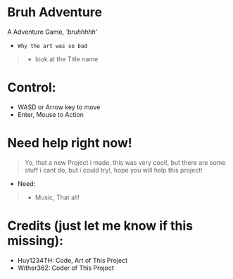 # Bruh Adventure

A Adventure Game, _'bruhhhhh'_

- `Why the art was so bad`
> - look at the Title name

# Control:
- WASD or Arrow key to move
- Enter, Mouse to Action

# Need help right now!

> Yo, that a new Project i made, this was very cool!, but there are some stuff i cant do, but i could try!, hope you will help this project!

- Need:
> - Music, That all!

# Credits (just let me know if this missing):
- Huy1234TH: Code, Art of This Project
- Wither362: Coder of This Project
